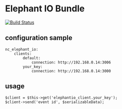 # Elephant IO Bundle

[![Build Status](https://travis-ci.org/nchaulet/ElephantIOBundle.png)](https://travis-ci.org/nchaulet/ElephantIOBundle)


## configuration sample

	nc_elephant_io:
	    clients:
	        default:
	            connection: http://192.168.0.14:3006
	        your_key:
	            connection: http://192.168.0.14:3000

## usage

	$client = $this->get('elephantio_client.your_key');
    $client->send('event id', $serializableData);

